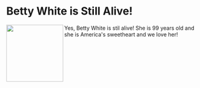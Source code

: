 # Betty White is Still Alive!
<p>
  <img src="https://upload.wikimedia.org/wikipedia/commons/1/1d/Betty_White_2010.jpg" height="150" align="left" />
  Yes, Betty White is stil alive!  She is 99 years old and she is America's sweetheart and we love her!
</p>
<style type="text/css">
  .page-header a.btn, footer { display: none; }
  .page-header { padding: .5rem 0rem; }
</style>
